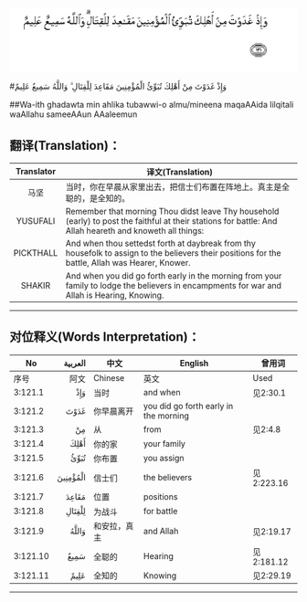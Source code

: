 ![003:121](images/003_121.gif)

#وَإِذْ غَدَوْتَ مِنْ أَهْلِكَ تُبَوِّئُ الْمُؤْمِنِينَ مَقَاعِدَ لِلْقِتَالِ ۗ وَاللَّهُ سَمِيعٌ عَلِيمٌ 

##Wa-ith ghadawta min ahlika tubawwi-o almu/mineena maqaAAida lilqitali waAllahu sameeAAun AAaleemun 

## 翻译(Translation)：

| Translator | 译文(Translation)                                            |
| :--------: | ------------------------------------------------------------ |
|    马坚    | 当时，你在早晨从家里出去，把信士们布置在阵地上。真主是全聪的，是全知的。 |
|  YUSUFALI  | Remember that morning Thou didst leave Thy household (early) to post the faithful at their stations for battle: And Allah heareth and knoweth all things: |
| PICKTHALL  | And when thou settedst forth at daybreak from thy housefolk to assign to the believers their positions for the battle, Allah was Hearer, Knower. |
|   SHAKIR   | And when you did go forth early in the morning from your family to lodge the believers in encampments for war and Allah is Hearing, Knowing. |

---

## 对位释义(Words Interpretation)：

| No   | العربية | 中文    | English | 曾用词 |
| ---- | ------: | ------- | ------- | ------ |
| 序号 |    阿文 | Chinese | 英文    | Used   |
| 3:121.1  | وَإِذْ      | 当时         | and when                              | 见2:30.1   |
| 3:121.2  | غَدَوْتَ     | 你早晨离开   | you did go forth early in the morning |            |
| 3:121.3  | مِنْ       | 从           | from                                  | 见2:4.8    |
| 3:121.4  | أَهْلِكَ     | 你的家       | your family                           |            |
| 3:121.5  | تُبَوِّئُ     | 你布置       | you assign                            |            |
| 3:121.6  | الْمُؤْمِنِينَ | 信士们       | the believers                         | 见2:223.16 |
| 3:121.7  | مَقَاعِدَ    | 位置         | positions                             |            |
| 3:121.8  | لِلْقِتَالِ   | 为战斗       | for battle                            |            |
| 3:121.9  | وَاللَّهُ    | 和安拉，真主 | and Allah                             | 见2:19.17  |
| 3:121.10 | سَمِيعٌ     | 全聪的       | Hearing                               | 见2:181.12 |
| 3:121.11 | عَلِيمٌ     | 全知的       | Knowing                               | 见2:29.19  |

---
